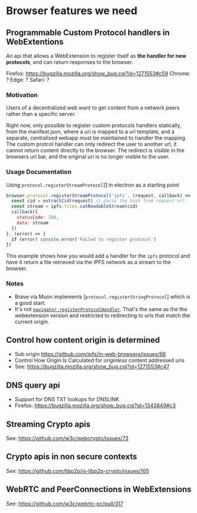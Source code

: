 # Browser features we need

## Programmable Custom Protocol handlers in WebExtentions

An api that allows a WebExtension to register itself as **the handler for new protocols**, and can return responses to the browser.

Firefox: https://bugzilla.mozilla.org/show_bug.cgi?id=1271553#c59
Chrome: ?
Edge: ?
Safari: ?

### Motivation

Users of a decentralized web want to get content from a network peers rather than a specific server.

Right now, only possible to register custom protocols handlers statically, from the manifest.json, where a uri is mapped to a url template, and a separate, centralised webapp must be maintained to handler the mapping. The custom protcol handler can only redirect the user to another url, it cannot return content directly to the browser. The redirect is visible in the browsers url bar, and the original uri is no longer visible to the user.

### Usage Documentation

Using `protocol.registerStreamProtocol`][1] in electron as a starting point

```js
browser.protocol.registerStreamProtocol('ipfs', (request, callback) => {
  const cid = extractCid(request) // parse the hash from request url
  const stream = ipfs.files.catReadableStream(cid)
  callback({
    statusCode: 200,
    data: stream
  })
}, (error) => {
  if (error) console.error('Failed to register protocol')
})
```

This example shows how you would add a handler for the `ipfs` protocol and have it return a file retrieved via the IPFS network as a stream to the browser.

### Notes

- Brave via Muon implements [`protocol.registerStringProtocol`] which is a good start.
- It's not [`navigator.registerProtocolHandler`][2]. That's the same as the the webextension version and restricted to redirecting to urls that match the current origin.

## Control how content origin is determined
- Sub origin https://github.com/ipfs/in-web-browsers/issues/66
- Control How Origin Is Calculated for _originless_ content addressed uris
- See: https://bugzilla.mozilla.org/show_bug.cgi?id=1271553#c47

## DNS query api

- Support for DNS TXT lookups for DNSLINK
- Firefox: https://bugzilla.mozilla.org/show_bug.cgi?id=1343849#c3

## Streaming Crypto apis

See: https://github.com/w3c/webcrypto/issues/73

## Crypto apis in non secure contexts

See: https://github.com/libp2p/js-libp2p-crypto/issues/105

## WebRTC and PeerConnections in WebExtensions

See: https://github.com/w3c/webrtc-pc/pull/317

[1]: https://github.com/electron/electron/blob/master/docs/api/protocol.md#protocolregisterstreamprotocolscheme-handler-completion
[2]: https://developer.mozilla.org/en-US/docs/Web/API/Navigator/registerProtocolHandler